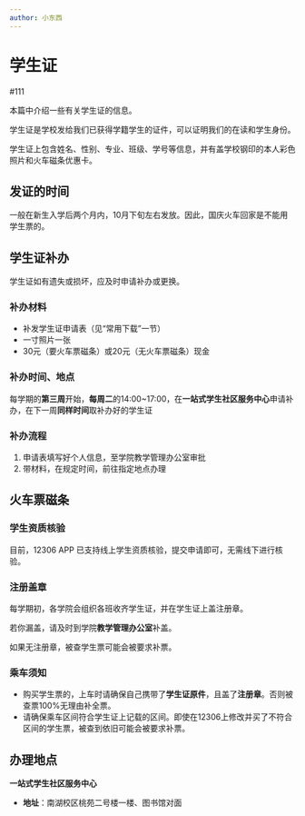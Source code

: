 ```yaml
---
author: 小东西
---
```


# 学生证

#111

本篇中介绍一些有关学生证的信息。

学生证是学校发给我们已获得学籍学生的证件，可以证明我们的在读和学生身份。

学生证上包含姓名、性别、专业、班级、学号等信息，并有盖学校钢印的本人彩色照片和火车磁条优惠卡。

## 发证的时间

一般在新生入学后两个月内，10月下旬左右发放。因此，国庆火车回家是不能用学生票的。

## 学生证补办

 学生证如有遗失或损坏，应及时申请补办或更换。

### 补办材料

- 补发学生证申请表（见“常用下载”一节）
- 一寸照片一张
- 30元（要火车票磁条）或20元（无火车票磁条）现金

### 补办时间、地点

每学期的**第三周**开始，**每周二**的14:00~17:00，在**一站式学生社区服务中心**申请补办，在下一周**同样时间**取补办好的学生证

### 补办流程

1. 申请表填写好个人信息，至学院教学管理办公室审批
2. 带材料，在规定时间，前往指定地点办理

## 火车票磁条

### 学生资质核验

目前，12306 APP 已支持线上学生资质核验，提交申请即可，无需线下进行核验。

### 注册盖章

每学期初，各学院会组织各班收齐学生证，并在学生证上盖注册章。

若你漏盖，请及时到学院**教学管理办公室**补盖。

如果无注册章，被查学生票可能会被要求补票。

### 乘车须知

- 购买学生票的，上车时请确保自己携带了**学生证原件**，且盖了**注册章**。否则被查票100%无理由补全票。
- 请确保乘车区间符合学生证上记载的区间。即使在12306上修改并买了不符合区间的学生票，被查到依旧可能会被要求补票。

## 办理地点

**一站式学生社区服务中心**

- **地址**：南湖校区桃苑二号楼一楼、图书馆对面
